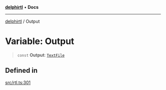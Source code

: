 [**delphirtl**](../README.md) • **Docs**

***

[delphirtl](../globals.md) / Output

# Variable: Output

> `const` **Output**: [`TextFile`](../classes/TextFile.md)

## Defined in

[src/rtl.ts:301](https://github.com/chuacw/delphirtl/blob/01752da42abbae178d000244800240d96a86d86e/src/rtl.ts#L301)

